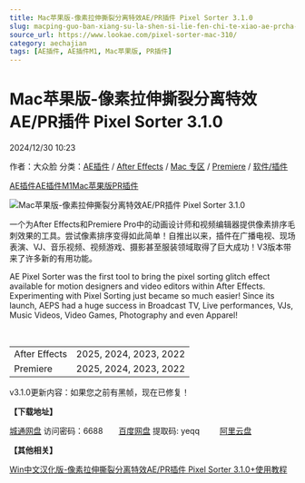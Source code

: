 ```yaml
---
title: Mac苹果版-像素拉伸撕裂分离特效AE/PR插件 Pixel Sorter 3.1.0
slug: macping-guo-ban-xiang-su-la-shen-si-lie-fen-chi-te-xiao-ae-prcha-jian-pixel-sorter-3-1-0
source_url: https://www.lookae.com/pixel-sorter-mac-310/
category: aechajian
tags: [AE插件, AE插件M1, Mac苹果版, PR插件]
---
```

# Mac苹果版-像素拉伸撕裂分离特效AE/PR插件 Pixel Sorter 3.1.0

2024/12/30 10:23

作者：大众脸
分类：[AE插件](https://www.lookae.com/after-effects/aechajian/) / [After Effects](https://www.lookae.com/after-effects/) / [Mac 专区](https://www.lookae.com/mac-osx/) / [Premiere](https://www.lookae.com/qitarjcj/premierezy/) / [软件/插件](https://www.lookae.com/qitarjcj/)

[AE插件](https://www.lookae.com/tag/ae%e6%8f%92%e4%bb%b6/)[AE插件M1](https://www.lookae.com/tag/aem1/)[Mac苹果版](https://www.lookae.com/tag/mac%e8%8b%b9%e6%9e%9c%e7%89%88/)[PR插件](https://www.lookae.com/tag/pr%e6%8f%92%e4%bb%b6/)

![Mac苹果版-像素拉伸撕裂分离特效AE/PR插件 Pixel Sorter 3.1.0](https://www.lookae.com/wp-content/uploads/2023/09/Pixel-Sorter-3.jpg "Mac苹果版-像素拉伸撕裂分离特效AE/PR插件 Pixel Sorter 3.1.0-LookAE.com")

一个为After Effects和Premiere Pro中的动画设计师和视频编辑器提供像素排序毛刺效果的工具。尝试像素排序变得如此简单！自推出以来，插件在广播电视、现场表演、VJ、音乐视频、视频游戏、摄影甚至服装领域取得了巨大成功！V3版本带来了许多新的有用功能。

AE Pixel Sorter was the first tool to bring the pixel sorting glitch effect available for motion designers and video editors within After Effects. Experimenting with Pixel Sorting just became so much easier! Since its launch, AEPS had a huge success in Broadcast TV, Live performances, VJs, Music Videos, Video Games, Photography and even Apparel!

[﻿﻿﻿](http://cloud.video.taobao.com/play/u/null/p/1/e/6/t/1/425923464197.mp4)

|  |  |
| --- | --- |
| After Effects | 2025, 2024, 2023, 2022 |
| Premiere | 2025, 2024, 2023, 2022 |

v3.1.0更新内容：如果您之前有黑帧，现在已修复！

**【下载地址】**

[城通网盘](https://url70.ctfile.com/f/2827370-1442547910-fa44d8?p=4431) 访问密码：6688       [百度网盘](https://pan.baidu.com/s/1AFZtYdek9KijE4zvx4xfRQ?pwd=yeqq) 提取码: yeqq         [阿里云盘](https://www.alipan.com/s/tBWVYK43kMa)

**【其他相关】**

[Win中文汉化版-像素拉伸撕裂分离特效AE/PR插件 Pixel Sorter 3.1.0+使用教程](https://www.lookae.com/pixel-sorter-310/)
